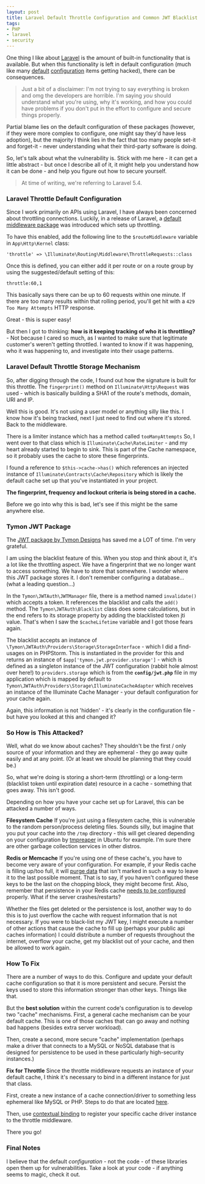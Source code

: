 ```yaml
---
layout: post
title: Laravel Default Throttle Configuration and Common JWT Blacklist Vulnerable to Cache Attacks
tags:
- PHP
- laravel
- security
---
```

One thing I like about [Laravel](https://laravel.com/) is the amount of built-in functionality that is available.  But when this functionality is left in default configuration (much like many [default](https://snyk.io/blog/mongodb-hack-and-secure-defaults/) [configuration](https://krebsonsecurity.com/2015/02/spam-uses-default-passwords-to-hack-routers/) items getting hacked), there can be consequences.

> Just a bit of a disclaimer: I'm not trying to say everything is broken and omg the developers are horrible. I'm saying _you_ should understand what you're using, why it's working, and how you could have problems if you don't put in the effort to configure and secure things properly.

Partial blame lies on the default configuration of these packages (however, if they were more complex to configure, one might say they'd have less adoption), but the majority I think lies in the fact that too many people set-it and forget-it - never understanding what their third-party software is doing.

So, let's talk about what the vulnerability is.  Stick with me here - it can get a little abstract - but once I describe all of it, it might help you understand how it can be done - and help you figure out how to secure yourself.

> At time of writing, we're referring to Laravel 5.4.

### Laravel Throttle Default Configuration

Since I work primarily on APIs using Laravel, I have always been concerned about throttling connections.  Luckily, in a release of Laravel, a [default middleware package](https://laravel.com/docs/5.4/middleware#registering-middleware) was introduced which sets up throttling.

To have this enabled, add the following line to the `$routeMiddleware` variable in `App\Http\Kernel` class:

`'throttle' => \Illuminate\Routing\Middleware\ThrottleRequests::class` 

Once this is defined, you can either add it per route or on a route group by using the suggested/default setting of this:

`throttle:60,1`

This basically says there can be up to 60 requests within one minute.  If there are too many results within that rolling period, you'll get hit with a `429 Too Many Attempts` HTTP response.

Great - this is super easy!

But then I got to thinking: **how is it keeping tracking of who it is throttling?** - Not because I cared so much, as I wanted to make sure that legitimate customer's weren't getting throttled.  I wanted to know if it was happening, who it was happening to, and investigate into their usage patterns.

### Laravel Default Throttle Storage Mechanism

So, after digging through the code, I found out how the signature is built for this throttle.  The `fingerprint()` method on `Illuminate\Http\Request` was used - which is basically building a SHA1 of the route's methods, domain, URI and IP. 

Well this is good.  It's not using a user model or anything silly like this.  I know how it's being tracked, next I just need to find out where it's stored.  Back to the middleware.

There is a limiter instance which has a method called `tooManyAttempts`  So, I went over to that class which is `Illuminate\Cache\RateLimiter` - and my heart already started to begin to sink.  This is part of the Cache namespace, so it probably uses the cache to store these fingerprints.  

I found a reference to `$this->cache->has()` which references an injected instance of `Illuminate\Contracts\Cache\Repository` which is likely the default cache set up that you've instantiated in your project.

**The fingerprint, frequency and lockout criteria is being stored in a cache.**

Before we go into why this is bad, let's see if this might be the same anywhere else.

### Tymon JWT Package

The [JWT package by Tymon Designs](https://github.com/tymondesigns/jwt-auth) has saved me a LOT of time.  I'm very grateful.

I am using the blacklist feature of this.  When you stop and think about it, it's a lot like the throttling aspect.  We have a fingerprint that we no longer want to access something.  We have to store that somewhere.  I wonder where this JWT package stores it. I don't remember configuring a database... (what a leading question...)

In the `Tymon\JWTAuth\JWTManager` file, there is a method named `invalidate()` which accepts a token.  It references the blacklist and calls the `add()` method.  The `Tymon\JWTAuth\Blacklist` class does some calculations, but in the end refers to its storage property by adding the blacklisted token jti value.  That's when I saw the `$cacheLifetime` variable and I got those fears again.

The blacklist accepts an instance of `\Tymon\JWTAuth\Providers\Storage\StorageInterface` - which I did a find-usages on in PHPStorm.  This is instantiated in the provider for this and returns an instance of `$app['tymon.jwt.provider.storage']` - which is defined as a singleton instance of the JWT configuration (rabbit hole almost over here!) to `providers.storage` which is from the **`config/jwt.php`** file in my application which is mapped by default to `Tymon\JWTAuth\Providers\Storage\IlluminateCacheAdapter` which receives an instance of the Illuminate Cache Manager - your default configuration for your cache again.

Again, this information is not 'hidden' - it's clearly in the configuration file - but have you looked at this and changed it?

### So How is This Attacked?

Well, what do we know about caches?  They shouldn't be the first / only source of your information and they are ephemeral - they go away quite easily and at any point. (Or at least we should be planning that they could be.)

So, what we're doing is storing a short-term (throttling) or a long-term (blacklist token until expiration date) resource in a cache - something that goes away.  This isn't good.

Depending on how you have your cache set up for Laravel, this can be attacked a number of ways.

**Filesystem Cache** If you're just using a filesystem cache, this is vulnerable to the random person/process deleting files.  Sounds silly, but imagine that you put your cache into the `/tmp` directory - this will get cleared depending on your configuration by [tmpreaper](http://manpages.ubuntu.com/manpages/wily/man8/tmpreaper.8.html) in Ubuntu for example.  I'm sure there are other garbage collection services in other distros.

**Redis or Memcache** If you're using one of these cache's, you have to become very aware of your configuration.  For example, if your Redis cache is filling up/too full, it will [purge data](https://stackoverflow.com/questions/5068518/what-does-redis-do-when-it-runs-out-of-memory) that isn't marked in such a way to leave it to the last possible moment.  That is to say, if you haven't configured these keys to be the last on the chopping block, they might become first.   Also, remember that persistence in your Redis cache [needs to be configured](https://redis.io/topics/persistence) properly.  What if the server crashes/restarts?

Whether the files get deleted or the persistence is lost, another way to do this is to just overflow the cache with request information that is not necessary.  If you were to black-list my JWT key, I might execute a number of other actions that cause the cache to fill up (perhaps your public api caches information) I could distribute a number of requests throughout the internet, overflow your cache, get my blacklist out of your cache, and then be allowed to work again.

### How To Fix

There are a number of ways to do this.  Configure and update your default cache configuration so that it is more persistent and secure.  Persist the keys used to store this information stronger than other keys.  Things like that.

But the **best solution** within the current code's configuration is to develop two "cache" mechanisms.  First, a general cache mechanism can be your default cache.  This is one of those caches that can go away and nothing bad happens (besides extra server workload).  

Then, create a second, more secure "cache" implementation (perhaps make a driver that connects to a MySQL or NoSQL database that is designed for persistence to be used in these particularly high-security instances.)

**Fix for Throttle** Since the throttle middleware requests an instance of your default cache, I think it's necessary to bind in a different instance for just that class.

First, create a new instance of a cache connection/driver to something less ephemeral like MySQL or PHP.  Steps to do that are located [here](https://laravel.com/docs/5.4/cache#writing-the-driver).

Then, use [contextual binding](https://laravel.com/docs/5.4/container#contextual-binding) to register your specific cache driver instance to the throttle middleware.

There you go!

### Final Notes

I believe that the default _configuration_ - not the code - of these libraries open them up for vulnerabilities.  Take a look at your code - if anything seems to magic, check it out.